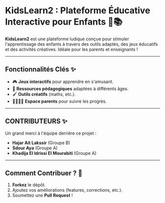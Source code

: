 # KidsLearn2 : Plateforme Éducative Interactive pour Enfants 🎨📚  

**KidsLearn2** est une plateforme ludique conçue pour stimuler l'apprentissage des enfants à travers des outils adaptés, des jeux éducatifs et des activités créatives. Idéale pour les parents et enseignants !  

---

## Fonctionnalités Clés ✨  
- 🎮 **Jeux interactifs** pour apprendre en s'amusant.  
- 📖 **Ressources pédagogiques** adaptées à différents âges.  
- 🖌️ **Outils créatifs** (maths, etc.).  
- 👨‍👩‍👧‍👦 **Espace parents** pour suivre les progrès.  

---

## CONTRIBUTEURS ✨  
Un grand merci à l'équipe derrière ce projet :  
- **Hajar Ait Lakssir** (Groupe B)  
- **Sdour Aya** (Groupe A)  
- **Khadija El Idrissi El Mourabiti** (Groupe A)  

---

## Comment Contribuer ? 🤝  
1. **Forkez** le dépôt.  
2. Ajoutez vos améliorations (features, corrections, etc.).  
3. Soumettez une **Pull Request** !  
